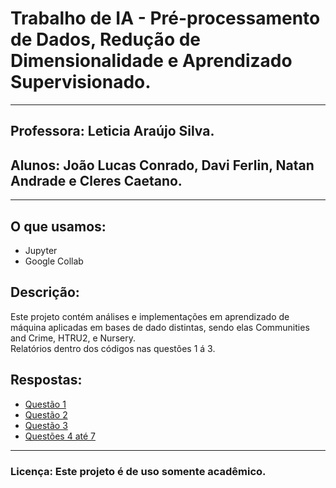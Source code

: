 # Trabalho de IA - Pré-processamento de Dados, Redução de Dimensionalidade e Aprendizado Supervisionado.
---
## Professora: Leticia Araújo Silva.
## Alunos: João Lucas Conrado, Davi Ferlin, Natan Andrade e Cleres Caetano.
---
## O que usamos:
- Jupyter
- Google Collab

## Descrição: 
Este projeto contém análises e implementações em aprendizado de máquina aplicadas em bases de dado distintas, sendo elas Communities and Crime, HTRU2, e Nursery.<br>
Relatórios dentro dos códigos nas questões 1 á 3.

## Respostas:
- [Questão 1](https://github.com/clerescaetano/IA---Trabalho-01/blob/main/Quest%C3%B5es%20de%201%20%C3%A1%203/Quest%C3%A3o%201.ipynb)
- [Questão 2](https://github.com/clerescaetano/IA---Trabalho-01/blob/main/Quest%C3%B5es%20de%201%20%C3%A1%203/Quest%C3%A3o%202.ipynb)
- [Questão 3](https://github.com/clerescaetano/IA---Trabalho-01/blob/main/Quest%C3%B5es%20de%201%20%C3%A1%203/Quest%C3%A3o%203.ipynb)
- [Questões 4 até 7](https://github.com/clerescaetano/IA---Trabalho-01/blob/main/Quest%C3%B5es%204%20at%C3%A9%207/Quest%C3%B5es%204%20at%C3%A9%207.docx)
---
### Licença: Este projeto é de uso somente acadêmico.
